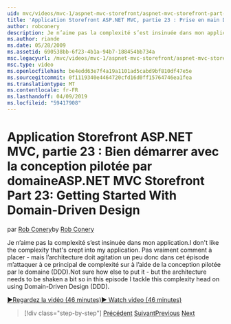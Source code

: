 ```yaml
---
uid: mvc/videos/mvc-1/aspnet-mvc-storefront/aspnet-mvc-storefront-part-23-getting-started-with-domain-driven-design
title: 'Application Storefront ASP.NET MVC, partie 23 : Prise en main Domain-Driven Design | Microsoft Docs'
author: robconery
description: Je n’aime pas la complexité s’est insinuée dans mon application. Pas vraiment comment à placer - mais l’architecture doit être agité un peu c’est le cas dans cet épisode...
ms.author: riande
ms.date: 05/28/2009
ms.assetid: 690538bb-6f23-4b1a-94b7-188454bb734a
msc.legacyurl: /mvc/videos/mvc-1/aspnet-mvc-storefront/aspnet-mvc-storefront-part-23-getting-started-with-domain-driven-design
msc.type: video
ms.openlocfilehash: be4edd63e7f4a19a1101ad5cabd9bf810df47e5e
ms.sourcegitcommit: 0f1119340e4464720cfd16d0ff15764746ea1fea
ms.translationtype: MT
ms.contentlocale: fr-FR
ms.lasthandoff: 04/09/2019
ms.locfileid: "59417908"
---
```

# <a name="aspnet-mvc-storefront-part-23-getting-started-with-domain-driven-design"></a><span data-ttu-id="f1b27-104">Application Storefront ASP.NET MVC, partie 23 : Bien démarrer avec la conception pilotée par domaine</span><span class="sxs-lookup"><span data-stu-id="f1b27-104">ASP.NET MVC Storefront Part 23: Getting Started With Domain-Driven Design</span></span>

<span data-ttu-id="f1b27-105">par [Rob Conery](https://github.com/robconery)</span><span class="sxs-lookup"><span data-stu-id="f1b27-105">by [Rob Conery](https://github.com/robconery)</span></span>

<span data-ttu-id="f1b27-106">Je n’aime pas la complexité s’est insinuée dans mon application.</span><span class="sxs-lookup"><span data-stu-id="f1b27-106">I don't like the complexity that's crept into my application.</span></span> <span data-ttu-id="f1b27-107">Pas vraiment comment à placer - mais l’architecture doit agitation un peu donc dans cet épisode m’attaquer à ce principal de complexité sur à l’aide de la conception pilotée par le domaine (DDD).</span><span class="sxs-lookup"><span data-stu-id="f1b27-107">Not sure how else to put it - but the architecture needs to be shaken a bit so in this episode I tackle this complexity head on using Domain-Driven Design (DDD).</span></span>

[<span data-ttu-id="f1b27-108">&#9654;Regardez la vidéo (46 minutes)</span><span class="sxs-lookup"><span data-stu-id="f1b27-108">&#9654; Watch video (46 minutes)</span></span>](https://channel9.msdn.com/Blogs/ASP-NET-Site-Videos/aspnet-mvc-storefront-part-23-getting-started-with-domain-driven-design)

> [!div class="step-by-step"]
> <span data-ttu-id="f1b27-109">[Précédent](aspnet-mvc-storefront-part-22-restructuring-rerouting-and-paypal.md)
> [Suivant](aspnet-mvc-storefront-part-24-finis.md)</span><span class="sxs-lookup"><span data-stu-id="f1b27-109">[Previous](aspnet-mvc-storefront-part-22-restructuring-rerouting-and-paypal.md)
[Next](aspnet-mvc-storefront-part-24-finis.md)</span></span>
